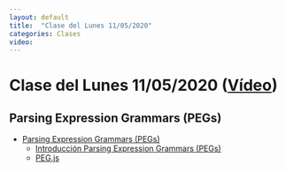 ```yaml
---
layout: default
title:  "Clase del Lunes 11/05/2020"
categories: Clases
video: 
---
```


# Clase del Lunes 11/05/2020  ([Vídeo]({{page.video}}))

## Parsing Expression Grammars (PEGs)

* [Parsing Expression Grammars (PEGs)]({{site.baseurl}}/tema4-parsing-expression-grammars/)
  * [Introducción Parsing Expression Grammars (PEGs)]({{site.baseurl}}/tema4-parsing-expression-grammars/peg-intro)
  * [PEG.js]({{site.baseurl}}/tema4-parsing-expression-grammars/pegjs)
